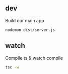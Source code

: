 ## dev

Build our main app

```bash
nodemon dist/server.js
```

## watch

Compile ts & watch compile

```bash
tsc -w
```